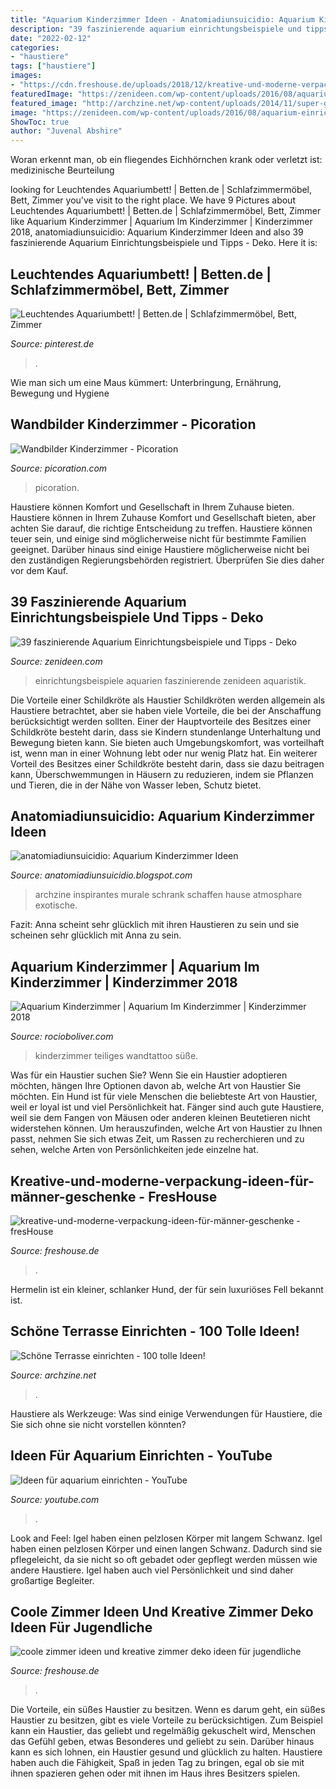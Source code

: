```yaml
---
title: "Aquarium Kinderzimmer Ideen - Anatomiadiunsuicidio: Aquarium Kinderzimmer Ideen"
description: "39 faszinierende aquarium einrichtungsbeispiele und tipps"
date: "2022-02-12"
categories:
- "haustiere"
tags: ["haustiere"]
images:
- "https://cdn.freshouse.de/uploads/2018/12/kreative-und-moderne-verpackung-ideen-für-männer-geschenke-570x330.jpg"
featuredImage: "https://zenideen.com/wp-content/uploads/2016/08/aquarium-einrichtungsbeispiele-tropik.jpg"
featured_image: "http://archzine.net/wp-content/uploads/2014/11/super-gemütliche-moderne-Terrasse-gestalten.jpg"
image: "https://zenideen.com/wp-content/uploads/2016/08/aquarium-einrichtungsbeispiele-tropik.jpg"
ShowToc: true
author: "Juvenal Abshire"
---
```



Woran erkennt man, ob ein fliegendes Eichhörnchen krank oder verletzt ist: medizinische Beurteilung

	

		
looking for Leuchtendes Aquariumbett! | Betten.de | Schlafzimmermöbel, Bett, Zimmer you've visit to the right place. We have 9 Pictures about Leuchtendes Aquariumbett! | Betten.de | Schlafzimmermöbel, Bett, Zimmer like Aquarium Kinderzimmer | Aquarium Im Kinderzimmer | Kinderzimmer 2018, anatomiadiunsuicidio: Aquarium Kinderzimmer Ideen and also 39 faszinierende Aquarium Einrichtungsbeispiele und Tipps - Deko. Here it is:
		
    
## Leuchtendes Aquariumbett! | Betten.de | Schlafzimmermöbel, Bett, Zimmer

<img loading=lazy src="https://i.pinimg.com/originals/da/31/24/da31244fbb6c3174943f2e8afd8dc9e0.jpg" onerror="this.onerror=null;this.src='https://tse4.mm.bing.net/th?id=OIP.M7Bs6zJK1IlpucbG3EKYnwHaE4&amp;pid=15.1';" alt="Leuchtendes Aquariumbett! | Betten.de | Schlafzimmermöbel, Bett, Zimmer">

_Source: pinterest.de_

>. 

	

Wie man sich um eine Maus kümmert: Unterbringung, Ernährung, Bewegung und Hygiene

    
## Wandbilder Kinderzimmer - Picoration

<img loading=lazy src="https://www.picoration.com/media/pages/wandideen/wandbilder-kinderzimmer/2627558378-1586935414/vorher-raum20.jpg" onerror="this.onerror=null;this.src='https://tse2.mm.bing.net/th?id=OIP.yhEBpyRlJz9ShLTGPn0tvwHaGx&amp;pid=15.1';" alt="Wandbilder Kinderzimmer - Picoration">

_Source: picoration.com_

>picoration. 

	

Haustiere können Komfort und Gesellschaft in Ihrem Zuhause bieten.
Haustiere können in Ihrem Zuhause Komfort und Gesellschaft bieten, aber achten Sie darauf, die richtige Entscheidung zu treffen. Haustiere können teuer sein, und einige sind möglicherweise nicht für bestimmte Familien geeignet. Darüber hinaus sind einige Haustiere möglicherweise nicht bei den zuständigen Regierungsbehörden registriert. Überprüfen Sie dies daher vor dem Kauf.

    
## 39 Faszinierende Aquarium Einrichtungsbeispiele Und Tipps - Deko

<img loading=lazy src="https://zenideen.com/wp-content/uploads/2016/08/aquarium-einrichtungsbeispiele-tropik.jpg" onerror="this.onerror=null;this.src='https://tse3.mm.bing.net/th?id=OIP.s9LPWHzhNVpypTZUZPrQiQHaFj&amp;pid=15.1';" alt="39 faszinierende Aquarium Einrichtungsbeispiele und Tipps - Deko">

_Source: zenideen.com_

>einrichtungsbeispiele aquarien faszinierende zenideen aquaristik. 

	

Die Vorteile einer Schildkröte als Haustier
Schildkröten werden allgemein als Haustiere betrachtet, aber sie haben viele Vorteile, die bei der Anschaffung berücksichtigt werden sollten. Einer der Hauptvorteile des Besitzes einer Schildkröte besteht darin, dass sie Kindern stundenlange Unterhaltung und Bewegung bieten kann. Sie bieten auch Umgebungskomfort, was vorteilhaft ist, wenn man in einer Wohnung lebt oder nur wenig Platz hat. Ein weiterer Vorteil des Besitzes einer Schildkröte besteht darin, dass sie dazu beitragen kann, Überschwemmungen in Häusern zu reduzieren, indem sie Pflanzen und Tieren, die in der Nähe von Wasser leben, Schutz bietet.

    
## Anatomiadiunsuicidio: Aquarium Kinderzimmer Ideen

<img loading=lazy src="https://archzine.net/wp-content/uploads/2014/04/super-moderne-idee-für-aquarium.jpg" onerror="this.onerror=null;this.src='https://tse3.mm.bing.net/th?id=OIP.F04at1dAhscdbLyzIM7D8wHaIF&amp;pid=15.1';" alt="anatomiadiunsuicidio: Aquarium Kinderzimmer Ideen">

_Source: anatomiadiunsuicidio.blogspot.com_

>archzine inspirantes murale schrank schaffen hause atmosphare exotische. 

	

Fazit: Anna scheint sehr glücklich mit ihren Haustieren zu sein und sie scheinen sehr glücklich mit Anna zu sein.

    
## Aquarium Kinderzimmer | Aquarium Im Kinderzimmer | Kinderzimmer 2018

<img loading=lazy src="https://i0.wp.com/picture.yatego.com/images/52dd2bbb422ca2.1/big_d4881db4549aed0e32d348a8ec252dfe-kqh/17-teiliges-se-aquarium-fische-wandtattoo-set-kinderzimmer-babyzimmer.jpg?strip=all" onerror="this.onerror=null;this.src='https://tse3.mm.bing.net/th?id=OIP.ExE9evHZMIUEu9iVioV29wHaF7&amp;pid=15.1';" alt="Aquarium Kinderzimmer | Aquarium Im Kinderzimmer | Kinderzimmer 2018">

_Source: rocioboliver.com_

>kinderzimmer teiliges wandtattoo süße. 

	

Was für ein Haustier suchen Sie?
Wenn Sie ein Haustier adoptieren möchten, hängen Ihre Optionen davon ab, welche Art von Haustier Sie möchten. Ein Hund ist für viele Menschen die beliebteste Art von Haustier, weil er loyal ist und viel Persönlichkeit hat. Fänger sind auch gute Haustiere, weil sie dem Fangen von Mäusen oder anderen kleinen Beutetieren nicht widerstehen können. Um herauszufinden, welche Art von Haustier zu Ihnen passt, nehmen Sie sich etwas Zeit, um Rassen zu recherchieren und zu sehen, welche Arten von Persönlichkeiten jede einzelne hat.

    
## Kreative-und-moderne-verpackung-ideen-für-männer-geschenke - FresHouse

<img loading=lazy src="https://cdn.freshouse.de/uploads/2018/12/kreative-und-moderne-verpackung-ideen-für-männer-geschenke-570x330.jpg" onerror="this.onerror=null;this.src='https://tse2.mm.bing.net/th?id=OIP.gxwZHc77_XLGIACUyFBS-gHaES&amp;pid=15.1';" alt="kreative-und-moderne-verpackung-ideen-für-männer-geschenke - fresHouse">

_Source: freshouse.de_

>. 

	

Hermelin ist ein kleiner, schlanker Hund, der für sein luxuriöses Fell bekannt ist.

    
## Schöne Terrasse Einrichten - 100 Tolle Ideen!

<img loading=lazy src="http://archzine.net/wp-content/uploads/2014/11/super-gemütliche-moderne-Terrasse-gestalten.jpg" onerror="this.onerror=null;this.src='https://tse1.mm.bing.net/th?id=OIP.th3vkCILcUKDqC3LUfc6uAHaJ4&amp;pid=15.1';" alt="Schöne Terrasse einrichten - 100 tolle Ideen!">

_Source: archzine.net_

>. 

	

Haustiere als Werkzeuge: Was sind einige Verwendungen für Haustiere, die Sie sich ohne sie nicht vorstellen könnten?

    
## Ideen Für Aquarium Einrichten - YouTube

<img loading=lazy src="https://i.ytimg.com/vi/FHtf2bvzVzM/maxresdefault.jpg" onerror="this.onerror=null;this.src='https://tse4.mm.bing.net/th?id=OIP.MZoAewef19wWSYMZ0IoEqQHaEK&amp;pid=15.1';" alt="Ideen für aquarium einrichten - YouTube">

_Source: youtube.com_

>. 

	

Look and Feel: Igel haben einen pelzlosen Körper mit langem Schwanz.
Igel haben einen pelzlosen Körper und einen langen Schwanz. Dadurch sind sie pflegeleicht, da sie nicht so oft gebadet oder gepflegt werden müssen wie andere Haustiere. Igel haben auch viel Persönlichkeit und sind daher großartige Begleiter.

    
## Coole Zimmer Ideen Und Kreative Zimmer Deko Ideen Für Jugendliche

<img loading=lazy src="https://cdn.freshouse.de/uploads/2015/11/coole-zimmer-ideen-und-kreative-zimmer-deko-ideen-für-jugendliche_modernes-jugendzimmer-mödchen-in-pink-e1446647793958.jpg" onerror="this.onerror=null;this.src='https://tse2.mm.bing.net/th?id=OIP.N81glKjSsi_Vap9zBLdKwQHaFj&amp;pid=15.1';" alt="coole zimmer ideen und kreative zimmer deko ideen für jugendliche">

_Source: freshouse.de_

>. 

	

Die Vorteile, ein süßes Haustier zu besitzen.
Wenn es darum geht, ein süßes Haustier zu besitzen, gibt es viele Vorteile zu berücksichtigen. Zum Beispiel kann ein Haustier, das geliebt und regelmäßig gekuschelt wird, Menschen das Gefühl geben, etwas Besonderes und geliebt zu sein. Darüber hinaus kann es sich lohnen, ein Haustier gesund und glücklich zu halten. Haustiere haben auch die Fähigkeit, Spaß in jeden Tag zu bringen, egal ob sie mit ihnen spazieren gehen oder mit ihnen im Haus ihres Besitzers spielen.

